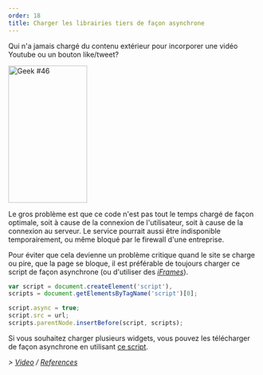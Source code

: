 ```yaml
---
order: 18
title: Charger les librairies tiers de façon asynchrone
---
```


Qui n'a jamais chargé du contenu extérieur pour incorporer une vidéo Youtube ou un bouton like/tweet?

<div class="img-right">
  <img id="geek-46" class="icos-geek" src="http://browserdiet.com/en/assets/img/46.png" alt="Geek #46" width="158" height="275" />
</div>

Le gros problème est que ce code n'est pas tout le temps chargé de façon optimale, soit à cause de la connexion de l'utilisateur, soit à cause de la connexion au serveur. Le service pourrait aussi être indisponible temporairement, ou même bloqué par le firewall d'une entreprise.

Pour éviter que cela devienne un problème critique quand le site se charge ou pire, que la page se bloque, il est préférable de toujours charger ce script de façon asynchrone (ou d'utiliser des *[iFrames](https://www.facebook.com/note.php?note_id=10151176218703920)*).

```js
var script = document.createElement('script'),
scripts = document.getElementsByTagName('script')[0];

script.async = true;
script.src = url;
scripts.parentNode.insertBefore(script, scripts);
```

Si vous souhaitez charger plusieurs widgets, vous pouvez les télécharger de façon asynchrone en utilisant [ce script](https://gist.github.com/zenorocha/5161860).

*> [Video](http://www.webpagetest.org/video/view.php?id=111011_4e0708d3caa23b21a798cc01d0fdb7882a735a7d) / [References](https://github.com/zenorocha/browser-diet/wiki/References#load-3rd-party-content-asynchronously)*
